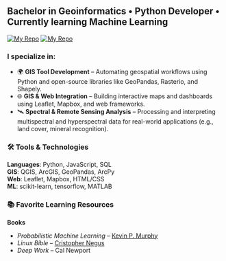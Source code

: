 ## Bachelor in Geoinformatics • Python Developer • Currently learning Machine Learning

[![My Repo](https://img.shields.io/badge/Portfolio-blue?style=for-the-badge)](https://github.com/G3BAB/G3BAB) [![My Repo](https://img.shields.io/badge/Gravity_Anomaly-green?style=for-the-badge)](https://github.com/G3BAB/G3BAB)

### I specialize in:
- 🌍 **GIS Tool Development** – Automating geospatial workflows using Python and open-source libraries like GeoPandas, Rasterio, and Shapely.
- 🌐 **GIS & Web Integration** – Building interactive maps and dashboards using Leaflet, Mapbox, and web frameworks.
- 🛰️ **Spectral & Remote Sensing Analysis** – Processing and interpreting multispectral and hyperspectral data for real-world applications (e.g., land cover, mineral recognition).

### 🛠️ Tools & Technologies

**Languages**: Python, JavaScript, SQL  
**GIS**: QGIS, ArcGIS, GeoPandas, ArcPy  
**Web**: Leaflet, Mapbox, HTML/CSS  
**ML**: scikit-learn, tensorflow, MATLAB   

### 📚 Favorite Learning Resources

**Books**
- *Probabilistic Machine Learning* – [Kevin P. Murphy](https://github.com/murphyk)  
- *Linux Bible* – [Cristopher Negus](https://github.com/chrisnegus)
- *Deep Work* – Cal Newport


